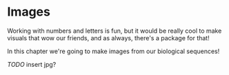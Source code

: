# Images

Working with numbers and letters is fun, but it would be really cool to make visuals that wow our friends, and as always, there's a package for that!

In this chapter we're going to make images from our biological sequences!

*TODO*
insert jpg?